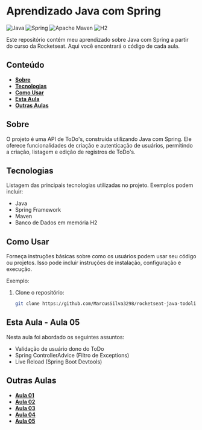 # Aprendizado Java com Spring
<div>
   <img src="https://img.shields.io/badge/Java-ED8B00?style=flat&logo=openjdk&logoColor=white" alt="Java" />
   <img src="https://img.shields.io/badge/Spring-%236DB33F.svg?style=flat&logo=spring&logoColor=white" alt="Spring" />
   <img src="https://img.shields.io/badge/Apache%20Maven-C71A36?style=flat&logo=Apache%20Maven&logoColor=white" alt="Apache Maven" />
   <img src="https://img.shields.io/badge/H2-0007b6?style=flat&logo=databricks&logoColor=white" alt="H2" />  
</div>

Este repositório contém meu aprendizado sobre Java com Spring a partir do curso da Rocketseat. Aqui você encontrará o código de cada aula.

## Conteúdo

- **[Sobre](#sobre)**
- **[Tecnologias](#tecnologias)**
- **[Como Usar](#como-usar)**
- **[Esta Aula](#esta-aula)**
- **[Outras Aulas](#outras-aulas)**

## Sobre

O projeto é uma API de ToDo's, construída utilizando Java com Spring. Ele oferece funcionalidades de criação e autenticação de usuários, permitindo a criação, listagem e edição de registros de ToDo's.

## Tecnologias

Listagem das principais tecnologias utilizadas no projeto. Exemplos podem incluir:

- Java
- Spring Framework
- Maven
- Banco de Dados em memória H2

## Como Usar

Forneça instruções básicas sobre como os usuários podem usar seu código ou projetos. Isso pode incluir instruções de instalação, configuração e execução.

Exemplo:

1. Clone o repositório:

   ```bash
   git clone https://github.com/MarcusSilva3298/rocketseat-java-todolist.git

## Esta Aula - Aula 05

Nesta aula foi abordado os seguintes assuntos:

- Validação de usuário dono do ToDo
- Spring ControllerAdvice (Filtro de Exceptions)
- Live Reload (Spring Boot Devtools)

## Outras Aulas

- **[Aula 01](https://github.com/MarcusSilva3298/rocketseat-java-todolist/tree/aula-01)**
- **[Aula 02](https://github.com/MarcusSilva3298/rocketseat-java-todolist/tree/aula-02)**
- **[Aula 03](https://github.com/MarcusSilva3298/rocketseat-java-todolist/tree/aula-03)**
- **[Aula 04](https://github.com/MarcusSilva3298/rocketseat-java-todolist/tree/aula-04)**
- **[Aula 05](https://github.com/MarcusSilva3298/rocketseat-java-todolist/tree/aula-05)**
